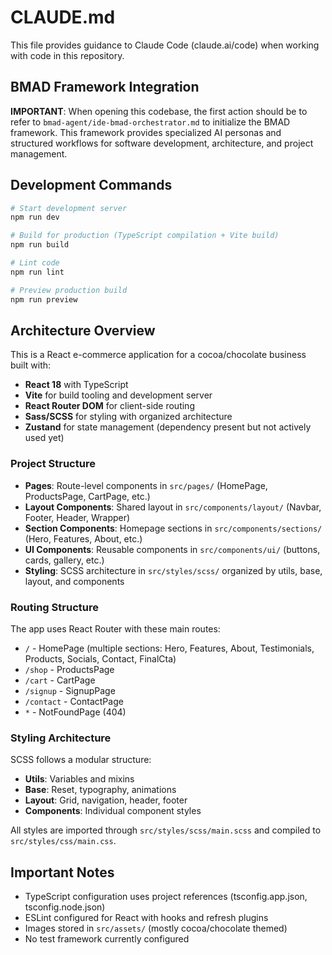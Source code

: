 # CLAUDE.md

This file provides guidance to Claude Code (claude.ai/code) when working with code in this repository.

## BMAD Framework Integration

**IMPORTANT**: When opening this codebase, the first action should be to refer to `bmad-agent/ide-bmad-orchestrator.md` to initialize the BMAD framework. This framework provides specialized AI personas and structured workflows for software development, architecture, and project management.

## Development Commands

```bash
# Start development server
npm run dev

# Build for production (TypeScript compilation + Vite build)
npm run build

# Lint code
npm run lint

# Preview production build
npm run preview
```

## Architecture Overview

This is a React e-commerce application for a cocoa/chocolate business built with:
- **React 18** with TypeScript
- **Vite** for build tooling and development server
- **React Router DOM** for client-side routing
- **Sass/SCSS** for styling with organized architecture
- **Zustand** for state management (dependency present but not actively used yet)

### Project Structure

- **Pages**: Route-level components in `src/pages/` (HomePage, ProductsPage, CartPage, etc.)
- **Layout Components**: Shared layout in `src/components/layout/` (Navbar, Footer, Header, Wrapper)
- **Section Components**: Homepage sections in `src/components/sections/` (Hero, Features, About, etc.)
- **UI Components**: Reusable components in `src/components/ui/` (buttons, cards, gallery, etc.)
- **Styling**: SCSS architecture in `src/styles/scss/` organized by utils, base, layout, and components

### Routing Structure

The app uses React Router with these main routes:
- `/` - HomePage (multiple sections: Hero, Features, About, Testimonials, Products, Socials, Contact, FinalCta)
- `/shop` - ProductsPage  
- `/cart` - CartPage
- `/signup` - SignupPage
- `/contact` - ContactPage
- `*` - NotFoundPage (404)

### Styling Architecture

SCSS follows a modular structure:
- **Utils**: Variables and mixins
- **Base**: Reset, typography, animations
- **Layout**: Grid, navigation, header, footer
- **Components**: Individual component styles

All styles are imported through `src/styles/scss/main.scss` and compiled to `src/styles/css/main.css`.

## Important Notes

- TypeScript configuration uses project references (tsconfig.app.json, tsconfig.node.json)
- ESLint configured for React with hooks and refresh plugins
- Images stored in `src/assets/` (mostly cocoa/chocolate themed)
- No test framework currently configured